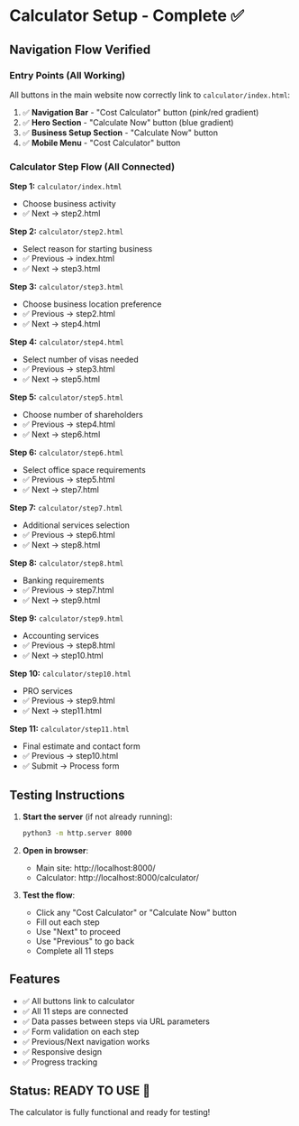 # Calculator Setup - Complete ✅

## Navigation Flow Verified

### Entry Points (All Working)
All buttons in the main website now correctly link to `calculator/index.html`:

1. ✅ **Navigation Bar** - "Cost Calculator" button (pink/red gradient)
2. ✅ **Hero Section** - "Calculate Now" button (blue gradient)  
3. ✅ **Business Setup Section** - "Calculate Now" button
4. ✅ **Mobile Menu** - "Cost Calculator" button

### Calculator Step Flow (All Connected)

**Step 1:** `calculator/index.html`
- Choose business activity
- ✅ Next → step2.html

**Step 2:** `calculator/step2.html`
- Select reason for starting business
- ✅ Previous → index.html
- ✅ Next → step3.html

**Step 3:** `calculator/step3.html`
- Choose business location preference
- ✅ Previous → step2.html
- ✅ Next → step4.html

**Step 4:** `calculator/step4.html`
- Select number of visas needed
- ✅ Previous → step3.html
- ✅ Next → step5.html

**Step 5:** `calculator/step5.html`
- Choose number of shareholders
- ✅ Previous → step4.html
- ✅ Next → step6.html

**Step 6:** `calculator/step6.html`
- Select office space requirements
- ✅ Previous → step5.html
- ✅ Next → step7.html

**Step 7:** `calculator/step7.html`
- Additional services selection
- ✅ Previous → step6.html
- ✅ Next → step8.html

**Step 8:** `calculator/step8.html`
- Banking requirements
- ✅ Previous → step7.html
- ✅ Next → step9.html

**Step 9:** `calculator/step9.html`
- Accounting services
- ✅ Previous → step8.html
- ✅ Next → step10.html

**Step 10:** `calculator/step10.html`
- PRO services
- ✅ Previous → step9.html
- ✅ Next → step11.html

**Step 11:** `calculator/step11.html`
- Final estimate and contact form
- ✅ Previous → step10.html
- ✅ Submit → Process form

## Testing Instructions

1. **Start the server** (if not already running):
   ```bash
   python3 -m http.server 8000
   ```

2. **Open in browser**:
   - Main site: http://localhost:8000/
   - Calculator: http://localhost:8000/calculator/

3. **Test the flow**:
   - Click any "Cost Calculator" or "Calculate Now" button
   - Fill out each step
   - Use "Next" to proceed
   - Use "Previous" to go back
   - Complete all 11 steps

## Features

- ✅ All buttons link to calculator
- ✅ All 11 steps are connected
- ✅ Data passes between steps via URL parameters
- ✅ Form validation on each step
- ✅ Previous/Next navigation works
- ✅ Responsive design
- ✅ Progress tracking

## Status: READY TO USE 🚀

The calculator is fully functional and ready for testing!
